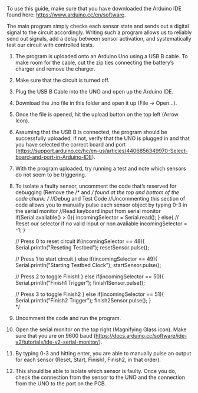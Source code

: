 To use this guide, make sure that you have downloaded the Arduino IDE found here: https://www.arduino.cc/en/software. 

The main program simply checks each sensor state and sends out a digital signal to the circuit accordingly. Writing such a program allows us to reliably send out signals, add a delay between sensor activation, and systematically test our circuit with controlled tests. 

1. The program is uploaded onto an Arduino Uno using a USB B cable. To make room for the cable, cut the zip ties connecting the battery’s charger and remove the charger. 
2. Make sure that the circuit is turned off. 
3. Plug the USB B Cable into the UNO and open up the Arduino IDE. 
4. Download the .ino file in this folder and open it up (File -> Open…). 
5. Once the file is opened, hit the upload button on the top left (Arrow Icon). 
6. Assuming that the USB B is connected, the program should be successfully uploaded. If not, verify that the UNO is plugged in and that you have selected the correct board and port (https://support.arduino.cc/hc/en-us/articles/4406856349970-Select-board-and-port-in-Arduino-IDE). 
7. With the program uploaded, try running a test and note which sensors do not seem to be triggering. 
8. To isolate a faulty sensor, uncomment the code that’s reserved for debugging (Remove the /* and */ found at the top and bottom of the code chunk: 
      /*
      //Debug and Test Code
      //Uncommenting this section of code allows you to manually pulse each sensor object by typing 0-3 in the serial monitor
      //Read keyboard input from serial monitor
      if(Serial.available() > 0){
        incomingSelector = Serial.read();
      } else{
        // Reset our selector if no valid input or non avaliable
        incomingSelector = -1;
      }
    
    
      // Press 0 to reset circuit
      if(incomingSelector == 48){
        Serial.println("Reseting Testbed");
        resetSensor.pulse();    
    
    
      // Press 1 to start circuit
      } else if(incomingSelector == 49){
        Serial.println("Starting Testbed Clock");
        startSensor.pulse();
     
      // Press 2 to toggle Finish1
      } else if(incomingSelector == 50){
        Serial.println("Finish1 Trigger");
        finish1Sensor.pulse();
     
      // Press 3 to toggle Finish2
      } else if(incomingSelector == 51){
        Serial.println("Finish2 Trigger");
        finish2Sensor.pulse();
      }  
      */
    
9. Uncomment the code and run the program. 
10. Open the serial monitor on the top right (Magnifying Glass icon). Make sure that you are on 9600 baud (https://docs.arduino.cc/software/ide-v2/tutorials/ide-v2-serial-monitor/). 
11. By typing 0-3 and hitting enter, you are able to manually pulse an output for each sensor (Reset, Start, Finish1, Finish2, in that order).  
12. This should be able to isolate which sensor is faulty. Once you do, check the connection from the sensor to the UNO and the connection from the UNO to the port on the PCB. 

